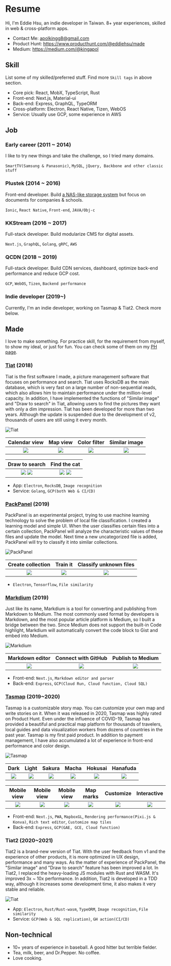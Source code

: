 # Resume

Hi, I'm Eddie Hsu, an indie developer in Taiwan. 8+ year experiences, skilled in web & cross-platform apps.
* Contact Me: [apolkingg8@gmail.com](mailto:apolkingg8@gmail.com)
* Product Hunt: https://www.producthunt.com/@eddiehsu/made
* Medium: https://medium.com/@kingapol

## Skill
List some of my skilled/preferred stuff. Find more `Skill tags` in above section.
* Core pick: React, MobX, TypeScript, Rust
* Front-end: Next.js, Material-ui
* Back-end: Express, GraphQL, TypeORM
* Cross-platform: Electron, React Native, Tizen, WebOS
* Service: Usually use GCP, some experience in AWS


## Job

### Early career (2011 ~ 2014)
I like to try new things and take the challenge, so I tried many domains.

`SmartTV(Samsung & Panasonic)`, `MySQL`, `jQuery, Backbone and other classic stuff`

### Plustek (2014 ~ 2016)
Front-end developer. Build [a NAS-like storage system](https://plustek.com/tw/products/file-management-solution/edoc-series/index.php) but focus on documents for companies & schools.

`Ionic`, `React Native`, `Front-end`, `JAVA/Obj-c`

### KKStream (2016 ~ 2017)
Full-stack developer. Build modularize CMS for digital assets.

`Next.js`, `GraphQL`, `Golang`, `gRPC`, `AWS`

### QCDN (2018 ~ 2019)
Full-stack developer. Build CDN services, dashboard, optimize back-end performance and reduce GCP cost.

`GCP`, `WebOS`, `Tizen`, `Backend performance`

### Indie developer (2019~)
Currently, I'm an indie developer, working on Tasmap & Tiat2. Check more below.


## Made
I love to make something. For practice skill, for the requirement from myself, to show my ideal, or just for fun. You can check some of them on my [PH page](https://www.producthunt.com/@eddiehsu/made).

### [Tiat](https://tiat.app) (2018)
Tiat is the first software I made, a picture management software that focuses on performance and search.
Tiat uses RocksDB as the main database, which is very fast on a large number of non-sequential reads, which also allows him to maintain performance under the million-level capacity.
In addition, I have implemented the functions of "Similar image" and "Draw to search" in Tiat, allowing users to find the pictures they want with only a dim impression.
Tiat has been developed for more than two years. Although the update is suspended due to the development of v2, thousands of users are still using it every month.

![Tiat](assets/TiatWeb.webp)

Calendar view | Map view | Color filter | Similar image
:---:|:---:|:---:|:---:
![](assets/tiat_demo_8.webp) | ![](assets/tiat_demo_0.webp) | ![](assets/tiat_demo_5.webp) | ![](assets/tiat_demo_1.webp)

Draw to search | Find the cat
:---:|:---:
![](assets/tiat_demo_2.webp) ![](assets/tiat_demo_3.webp) | ![](assets/tiat_demo_6.webp) ![](assets/tiat_demo_7.webp)

* App: `Electron`, `RocksDB`, `Image recognition`
* Service: `Golang`, `GCP(both Web & CI/CD)`

### [PackPanel](https://packpanel.island68.dev) (2019)
PackPanel is an experimental project, trying to use machine learning technology to solve the problem of local file classification.
I created a learning model and simple UI. When the user classifies certain files into a certain collection, PackPanel will analyze the characteristic values of these files and update the model.
Next time a new uncategorized file is added, PackPanel will try to classify it into similar collections.

![PackPanel](assets/PackPanelWeb.webp)

Create collection | Train it | Classify unknown files
:---:|:---:|:---:
![](assets/packpanel_demo_0.webp) | ![](assets/packpanel_demo_1.webp) | ![](assets/packpanel_demo_2.webp)

* `Electron`, `Tensorflow`, `File similarity`

### [Markdium](https://markdium.dev) (2019)
Just like its name, Markdium is a tool for converting and publishing from Markdown to Medium.
The most commonly used format by developers is Markdown, and the most popular article platform is Medium, so I built a bridge between the two.
Since Medium does not support the built-in Code highlight, Markdium will automatically convert the code block to Gist and embed into Medium.

![Markdium](assets/Markdium.webp)

Markdown editor | Connect with GitHub | Publish to Medium
:---:|:---:|:---:
![](assets/markdium_demo_0.webp) | ![](assets/markdium_demo_1.webp) | ![](assets/markdium_demo_2.webp)

* Front-end: `Next.js`, `Markdown editor and parser`
* Back-end: `Express`, `GCP(Cloud Run, Cloud function, Cloud SQL)`

### [Tasmap](https://tasmap.app) (2019~2020)
Tasmap is a customizable story map. You can customize your own map and write stories on it.
When it was released in 2020, Tasmap was highly rated on Product Hunt.
Even under the influence of COVID-19, Tasmap has provided a beautiful and practical map platform for thousands of travelers, local guides and data visualization workers from dozens of countries in the past year.
Tasmap is my first paid product. In addition to payment management, I have also accumulated a lot of experience in front-end performance and color design.

![Tasmap](assets/tasmap_demo_0.webp)

Dark|Light|Sakura|Macha|Hokusai|Hanafuda
:---:|:---:|:---:|:---:|:---:|:---:
![](assets/tasmap_demo_1.webp)|![](assets/tasmap_demo_2.webp)|![](assets/tasmap_demo_3.webp)|![](assets/tasmap_demo_4.webp)|![](assets/tasmap_demo_5.webp)|![](assets/tasmap_demo_6.webp)

Mobile view | Mobile view | Mobile view | Map marks | Customize | Interactive
:---:|:---:|:---:|:---:|:---:|:---:
![](assets/tasmap_demo_7.webp)|![](assets/tasmap_demo_8.webp)|![](assets/tasmap_demo_9.webp)|![](assets/tasmap_demo_10.webp)|![](assets/tasmap_demo_11.gif)|![](assets/tasmap_demo_12.gif)

* Front-end: `Next.js`, `PWA`, `MapboxGL`, `Rendering performance(Pixi.js & Konva)`, `Rich text editor`, `Customize map tiles`
* Back-end: `Express`, `GCP(GAE, GCE, Cloud function)`

### Tiat2 (2020~2021)
Tiat2 is a brand-new version of Tiat. With the user feedback from v1 and the experience of other products, it is more optimized in UX design, performance and many ways.
As the matter of experience of PackPanel, the "Similar image" and "Draw to search" feature has been improved a lot.
In Tiat2, I replaced the heavy-loading JS modules with Rust and WASM. It's improved 3x ~ 10x performance.
In addition, Tiat2 is developed in a TDD way, although it increases some development time, it also makes it very stable and reliable.

![Tiat](assets/tiat2_demo_0.webp)

* App: `Electron`, `Rust/Rust-wasm`, `TypeORM`, `Image recognition`, `File similarity`
* Service: `GCP(Web & SQL replication)`, `GH action(CI/CD)`

## Non-technical
* 10+ years of experience in baseball. A good hitter but terrible fielder.
* Tea, milk, beer, and Dr.Pepper. No coffee.
* Love cooking.
